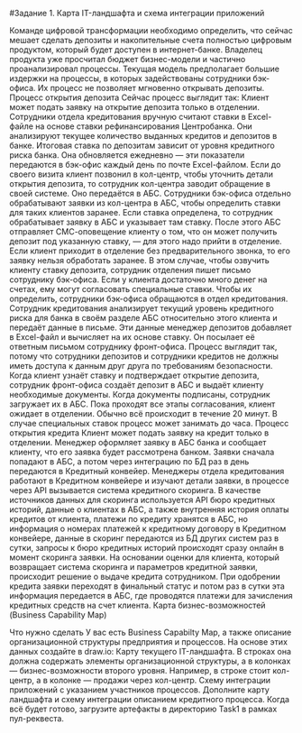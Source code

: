 #Задание 1. Карта IT-ландшафта и схема интеграции приложений

Команде цифровой трансформации необходимо определить, что сейчас мешает сделать депозиты и накопительные счета полностью цифровым продуктом, который будет доступен в интернет-банке.
Владелец продукта уже просчитал бюджет бизнес-модели и частично проанализировал процессы. Текущая модель предполагает большие издержки на процессы, в которых задействованы сотрудники бэк-офиса. Их процесс не позволяет мгновенно открывать депозиты. 
Процесс открытия депозита
Сейчас процесс выглядит так:
Клиент может подать заявку на открытие депозита только в отделении. Сотрудники отдела кредитования вручную считают ставки в Excel-файле на основе ставки рефинансирования Центробанка. Они анализируют текущее количество выданных кредитов и депозитов в банке. Итоговая ставка по депозитам зависит от уровня кредитного риска банка. Она обновляется ежедневно — эти показатели передаются в бэк-офис каждый день по почте Excel-файлом.
Если до своего визита клиент позвонил в кол-центр, чтобы уточнить детали открытия депозита, то сотрудник кол-центра заводит обращение в своей системе. Оно передаётся в АБС. Сотрудники бэк-офиса отдельно обрабатывают заявки из кол-центра в АБС, чтобы определить ставки для таких клиентов заранее. Если ставка определена, то сотрудник обрабатывает заявку в АБС и указывает там ставку. После этого АБС отправляет СМС-оповещение клиенту о том, что он может получить депозит под указанную ставку, — для этого надо прийти в отделение.
Если клиент приходит в отделение без предварительного звонка, то его заявку нельзя обработать заранее. В этом случае, чтобы озвучить клиенту ставку депозита, сотрудник отделения пишет письмо сотруднику бэк-офиса.
Если у клиента достаточно много денег на счетах, ему могут согласовать специальные ставки. Чтобы их определить, сотрудники бэк-офиса обращаются в отдел кредитования. Сотрудник кредитования анализирует текущий уровень кредитного риска для банка в своём разделе АБС относительно этого клиента и передаёт данные в письме. Эти данные менеджер депозитов добавляет в Excel-файл и вычисляет на их основе ставку. Он посылает её ответным письмом сотруднику фронт-офиса.
Процесс выглядит так, потому что сотрудники депозитов и сотрудники кредитов не должны иметь доступа к данным друг друга по требованиям безопасности. Когда клиент узнаёт ставку и подтверждает открытие депозита, сотрудник фронт-офиса создаёт депозит в АБС и выдаёт клиенту необходимые документы. Когда документы подписаны, сотрудник загружает их в АБС.
Пока проходят все этапы согласования, клиент ожидает в отделении. Обычно всё происходит в течение 20 минут. В случае специальных ставок процесс может занимать до часа.
Процесс открытия кредита
Клиент может подать заявку на кредит только в отделении. Менеджер оформляет заявку в АБС банка и сообщает клиенту, что его заявка будет рассмотрена банком.
Заявки сначала попадают в АБС, а потом через интеграцию по БД раз в день передаются в Кредитный конвейер.
Менеджеры отдела кредитования работают в Кредитном конвейере и изучают детали заявки, в процессе через API вызывается система кредитного скоринга. В качестве источников данных для скоринга используется API бюро кредитных историй, данные о клиентах в АБС, а также внутренняя история оплаты кредитов от клиента, платежи по кредиту хранятся в АБС, но информация о номерах платежей к кредитному договору в Кредитном конвейере, данные в скоринг передаются из БД других систем раз в сутки, запросы к бюро кредитных историй происходят сразу онлайн в момент скоринга заявки. На основании оценки для клиента, который возвращает система скоринга и параметров кредитной заявки, происходит решение о выдаче кредита сотрудником.
При одобрении кредита заявки переходят в финальный статус и потом раз в сутки эта информация передается в АБС, где проводятся платежи для зачисления кредитных средств на счет клиента.
Карта бизнес-возможностей (Business Capability Map)

Что нужно сделать
У вас есть Business Capabilty Map, а также описание организационной структуры предприятия и процессов. На основе этих данных создайте в draw.io:
Карту текущего IT-ландшафта. В строках она должна содержать элементы организационной структуры, а в колонках — бизнес-возможности второго уровня. Например, в строке стоит кол-центр, а в колонке — продажи через кол-центр.
Схему интеграции приложений с указанием участников процессов.
Дополните карту ландшафта и схему интеграции описанием кредитного процесса.
Когда всё будет готово, загрузите артефакты в директорию Task1 в рамках пул-реквеста.
